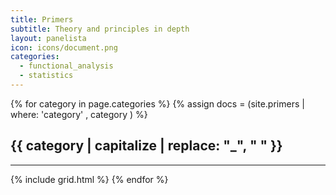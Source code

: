 ```yaml
---
title: Primers
subtitle: Theory and principles in depth
layout: panelista
icon: icons/document.png
categories:
  - functional_analysis
  - statistics
---
```


{% for category in page.categories %}
  {% assign docs = (site.primers | where: 'category' , category ) %}

  <h2 class="page-category">{{ category | capitalize | replace: "_", " " }}</h2>
  <hr/>
  {% include grid.html %}
{% endfor %}

